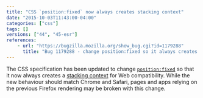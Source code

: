 ```yaml
---
title: "CSS `position:fixed` now always creates stacking context"
date: "2015-10-03T11:43:00-04:00"
categories: ["css"]
tags: []
versions: ["44", "45-esr"]
references:
    - url: "https://bugzilla.mozilla.org/show_bug.cgi?id=1179288"
      title: "Bug 1179288 - change position:fixed so it always creates a stacking context"
---
```

The CSS specification has been updated to change [`position:fixed`](https://developer.mozilla.org/docs/Web/CSS/position#Fixed_positioning) so that it now always creates a [stacking context](https://developer.mozilla.org/docs/Web/CSS/CSS_Positioning/Understanding_z_index/The_stacking_context) for Web compatibility. While the new behaviour should match Chrome and Safari, pages and apps relying on the previous Firefox rendering may be broken with this change.

